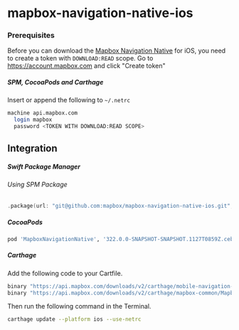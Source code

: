 # mapbox-navigation-native-ios

### Prerequisites

Before you can download the [Mapbox Navigation Native](https://github.com/mapbox/mapbox-navigation-native) for iOS, you need to create a token with `DOWNLOAD:READ` scope.
Go to https://account.mapbox.com and click "Create token"

##### SPM, CocoaPods and Carthage
Insert or append the following to `~/.netrc`

```bash
machine api.mapbox.com
  login mapbox
  password <TOKEN WITH DOWNLOAD:READ SCOPE>
```

## Integration

##### Swift Package Manager

###### Using SPM Package

```swift
.package(url: "git@github.com:mapbox/mapbox-navigation-native-ios.git", from: "322.0.0-SNAPSHOT-SNAPSHOT.1127T0859Z.cebda6e"),
```

##### CocoaPods

```ruby
pod 'MapboxNavigationNative', '322.0.0-SNAPSHOT-SNAPSHOT.1127T0859Z.cebda6e'
```

##### Carthage

Add the following code to your Cartfile.

```bash
binary "https://api.mapbox.com/downloads/v2/carthage/mobile-navigation-native/MapboxNavigationNative.json" == 322.0.0-SNAPSHOT-SNAPSHOT.1127T0859Z.cebda6e
binary "https://api.mapbox.com/downloads/v2/carthage/mapbox-common/MapboxCommon-ios.json" == 24.9.0-beta.1
```

Then run the following command in the Terminal.
```bash
carthage update --platform ios --use-netrc
```
